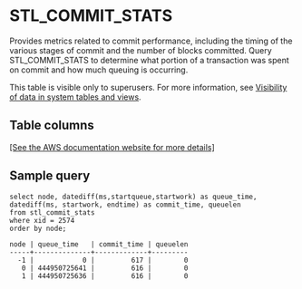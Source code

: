 # STL\_COMMIT\_STATS<a name="r_STL_COMMIT_STATS"></a>

Provides metrics related to commit performance, including the timing of the various stages of commit and the number of blocks committed\. Query STL\_COMMIT\_STATS to determine what portion of a transaction was spent on commit and how much queuing is occurring\.

This table is visible only to superusers\. For more information, see [Visibility of data in system tables and views](c_visibility-of-data.md)\.

## Table columns<a name="r_STL_COMMIT_STATS-table-columns"></a>

[\[See the AWS documentation website for more details\]](http://docs.aws.amazon.com/redshift/latest/dg/r_STL_COMMIT_STATS.html)

## Sample query<a name="r_STL_COMMIT_STATS-sample-queries"></a>

```
select node, datediff(ms,startqueue,startwork) as queue_time, 
datediff(ms, startwork, endtime) as commit_time, queuelen
from stl_commit_stats
where xid = 2574
order by node;

node | queue_time   | commit_time | queuelen
-----+--------------+-------------+---------
  -1 |            0 |         617 |        0
   0 | 444950725641 |         616 |        0
   1 | 444950725636 |         616 |        0
```